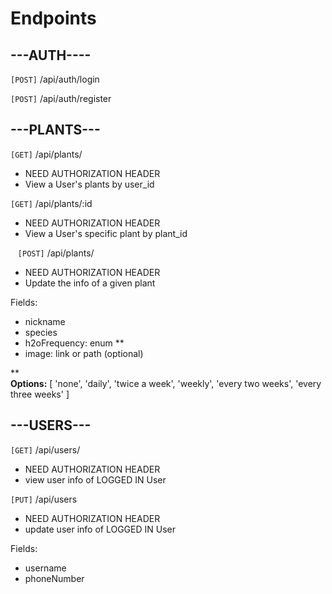 # Endpoints

## ---AUTH----

`[POST]` /api/auth/login

`[POST]` /api/auth/register


## ---PLANTS---

`[GET]` /api/plants/

* NEED AUTHORIZATION HEADER
* View a User's plants by user_id


`[GET]` /api/plants/:id

* NEED AUTHORIZATION HEADER
* View a User's specific plant by plant_id

  
`[POST]` /api/plants/

* NEED AUTHORIZATION HEADER
* Update the info of a given plant

Fields:
* nickname
* species
* h2oFrequency: enum \*\*
* image: link or path (optional)

\*\* **Options:** [ 'none', 'daily', 'twice a week', 'weekly', 'every two weeks', 'every three weeks' ]



## ---USERS---

`[GET]` /api/users/

* NEED AUTHORIZATION HEADER
* view user info of LOGGED IN User

`[PUT]` /api/users

* NEED AUTHORIZATION HEADER
* update user info of LOGGED IN User

Fields:
* username
* phoneNumber
